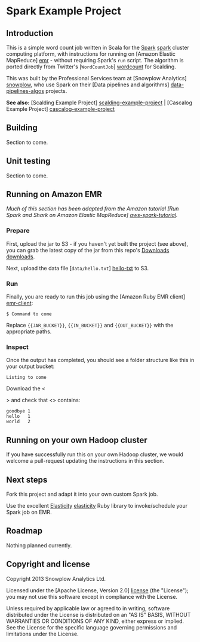 # Spark Example Project

## Introduction

This is a simple word count job written in Scala for the [Spark] [spark] cluster computing platform, with instructions for running on [Amazon Elastic MapReduce] [emr]  - without requiring Spark's `run` script. The algorithm is ported directly from Twitter's [`WordCountJob`] [wordcount] for Scalding.

This was built by the Professional Services team at [Snowplow Analytics] [snowplow], who use Spark on their [Data pipelines and algorithms] [data-pipelines-algos] projects.

**See also:** [Scalding Example Project] [scalding-example-project] | [Cascalog Example Project] [cascalog-example-project]

## Building

Section to come.

## Unit testing

Section to come.

## Running on Amazon EMR

_Much of this section has been adapted from the Amazon tutorial [Run Spark and Shark on Amazon Elastic MapReduce] [aws-spark-tutorial]._

### Prepare

First, upload the jar to S3 - if you haven't yet built the project (see above), you can grab the latest copy of the jar from this repo's [Downloads] [downloads].

Next, upload the data file [`data/hello.txt`] [hello-txt] to S3.

### Run

Finally, you are ready to run this job using the [Amazon Ruby EMR client] [emr-client]:

    $ Command to come

Replace `{{JAR_BUCKET}}`, `{{IN_BUCKET}}` and `{{OUT_BUCKET}}` with the appropriate paths.

### Inspect

Once the output has completed, you should see a folder structure like this in your output bucket:

    Listing to come

Download the <<SECTION TO COME>> and check that <<TO COME>> contains:

	goodbye	1
	hello	1
	world	2

## Running on your own Hadoop cluster

If you have successfully run this on your own Hadoop cluster, we would welcome a pull-request updating the instructions in this section.

## Next steps

Fork this project and adapt it into your own custom Spark job.

Use the excellent [Elasticity] [elasticity] Ruby library to invoke/schedule your Spark job on EMR.

## Roadmap

Nothing planned currently.

## Copyright and license

Copyright 2013 Snowplow Analytics Ltd.

Licensed under the [Apache License, Version 2.0] [license] (the "License");
you may not use this software except in compliance with the License.

Unless required by applicable law or agreed to in writing, software
distributed under the License is distributed on an "AS IS" BASIS,
WITHOUT WARRANTIES OR CONDITIONS OF ANY KIND, either express or implied.
See the License for the specific language governing permissions and
limitations under the License.

[spark]: http://spark-project.org/
[wordcount]: https://github.com/twitter/scalding/blob/master/README.md
[snowplow]: http://snowplowanalytics.com
[data-pipelines-algos]: http://snowplowanalytics.com/services/pipelines.html

[scalding-example-project]: https://github.com/snowplow/scalding-example-project
[cascalog-example-project]: https://github.com/snowplow/cascalog-example-project

[aws-spark-tutorial]: http://aws.amazon.com/articles/4926593393724923

[emr]: http://aws.amazon.com/elasticmapreduce/
[downloads]: https://github.com/snowplow/spark-example-project/downloads
[hello-txt]: https://github.com/snowplow/spark-example-project/raw/master/data/hello.txt
[emr-client]: http://aws.amazon.com/developertools/2264

[elasticity]: https://github.com/rslifka/elasticity
[license]: http://www.apache.org/licenses/LICENSE-2.0